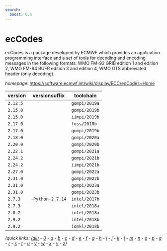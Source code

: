 ```yaml
---
search:
  boost: 0.5
---
```

# ecCodes

ecCodes is a package developed by ECMWF which provides an application programming interface and  a set of tools for decoding and encoding messages in the following formats: WMO FM-92 GRIB edition 1 and edition 2,  WMO FM-94 BUFR edition 3 and edition 4, WMO GTS abbreviated header (only decoding).

*homepage*: <https://software.ecmwf.int/wiki/display/ECC/ecCodes+Home>

version | versionsuffix | toolchain
--------|---------------|----------
``2.12.5`` |  | ``gompi/2019a``
``2.15.0`` |  | ``gompi/2019b``
``2.15.0`` |  | ``iimpi/2019b``
``2.17.0`` |  | ``foss/2018b``
``2.17.0`` |  | ``gompi/2019b``
``2.18.0`` |  | ``gompi/2020a``
``2.20.0`` |  | ``gompi/2020b``
``2.22.1`` |  | ``gompi/2021a``
``2.24.2`` |  | ``gompi/2021b``
``2.24.2`` |  | ``iimpi/2021b``
``2.27.0`` |  | ``gompi/2022a``
``2.31.0`` |  | ``gompi/2022b``
``2.31.0`` |  | ``gompi/2023a``
``2.31.0`` |  | ``gompi/2023b``
``2.7.3`` | ``-Python-2.7.14`` | ``intel/2017b``
``2.7.3`` |  | ``intel/2018a``
``2.8.2`` |  | ``intel/2018a``
``2.9.2`` |  | ``intel/2018b``
``2.9.2`` |  | ``iomkl/2018b``


*(quick links: [(all)](../index.md) - [0](../0/index.md) - [a](../a/index.md) - [b](../b/index.md) - [c](../c/index.md) - [d](../d/index.md) - [e](../e/index.md) - [f](../f/index.md) - [g](../g/index.md) - [h](../h/index.md) - [i](../i/index.md) - [j](../j/index.md) - [k](../k/index.md) - [l](../l/index.md) - [m](../m/index.md) - [n](../n/index.md) - [o](../o/index.md) - [p](../p/index.md) - [q](../q/index.md) - [r](../r/index.md) - [s](../s/index.md) - [t](../t/index.md) - [u](../u/index.md) - [v](../v/index.md) - [w](../w/index.md) - [x](../x/index.md) - [y](../y/index.md) - [z](../z/index.md))*

